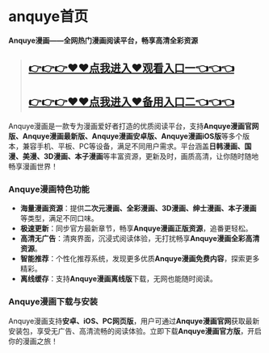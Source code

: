 anquye首页
=====================================

**Anquye漫画——全网热门漫画阅读平台，畅享高清全彩资源**  


>## [👉👉👉♥♥点我进入♥观看入口一👈👈👈](https://mr.mbd.baidu.com/1iib1ebUDio)
> ## [👉👉👉♥♥点我进入♥备用入口二👈👈👈](https://mr.mbd.baidu.com/1iib1ebUDio)



Anquye漫画是一款专为漫画爱好者打造的优质阅读平台，支持**Anquye漫画官网版、Anquye漫画最新版、Anquye漫画安卓版、Anquye漫画iOS版**等多个版本，兼容手机、平板、PC等设备，满足不同用户需求。平台涵盖**日韩漫画、国漫、美漫、3D漫画、本子漫画**等丰富资源，更新及时，画质高清，让你随时随地畅享漫画世界！  

### **Anquye漫画特色功能**  
- **海量漫画资源**：提供**二次元漫画、全彩漫画、3D漫画、绅士漫画、本子漫画**等类型，满足不同口味。  
- **极速更新**：同步官方最新章节，畅享**Anquye漫画正版资源**，追番更轻松。  
- **高清无广告**：清爽界面，沉浸式阅读体验，无打扰畅享**Anquye漫画全彩高清资源**。  
- **智能推荐**：个性化推荐系统，发现更多优质**Anquye漫画免费内容**，探索更多精彩。  
- **离线缓存**：支持**Anquye漫画离线版**下载，无网也能随时阅读。  

### **Anquye漫画下载与安装**  
Anquye漫画支持**安卓、iOS、PC网页版**，用户可通过**Anquye漫画官网**获取最新安装包，享受无广告、高清流畅的阅读体验。立即下载**Anquye漫画官方版**，开启你的漫画之旅！
